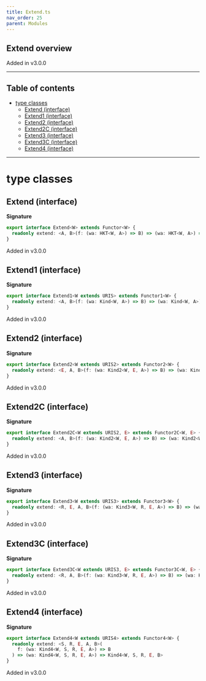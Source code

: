 ```yaml
---
title: Extend.ts
nav_order: 25
parent: Modules
---
```


## Extend overview

Added in v3.0.0

---

<h2 class="text-delta">Table of contents</h2>

- [type classes](#type-classes)
  - [Extend (interface)](#extend-interface)
  - [Extend1 (interface)](#extend1-interface)
  - [Extend2 (interface)](#extend2-interface)
  - [Extend2C (interface)](#extend2c-interface)
  - [Extend3 (interface)](#extend3-interface)
  - [Extend3C (interface)](#extend3c-interface)
  - [Extend4 (interface)](#extend4-interface)

---

# type classes

## Extend (interface)

**Signature**

```ts
export interface Extend<W> extends Functor<W> {
  readonly extend: <A, B>(f: (wa: HKT<W, A>) => B) => (wa: HKT<W, A>) => HKT<W, B>
}
```

Added in v3.0.0

## Extend1 (interface)

**Signature**

```ts
export interface Extend1<W extends URIS> extends Functor1<W> {
  readonly extend: <A, B>(f: (wa: Kind<W, A>) => B) => (wa: Kind<W, A>) => Kind<W, B>
}
```

Added in v3.0.0

## Extend2 (interface)

**Signature**

```ts
export interface Extend2<W extends URIS2> extends Functor2<W> {
  readonly extend: <E, A, B>(f: (wa: Kind2<W, E, A>) => B) => (wa: Kind2<W, E, A>) => Kind2<W, E, B>
}
```

Added in v3.0.0

## Extend2C (interface)

**Signature**

```ts
export interface Extend2C<W extends URIS2, E> extends Functor2C<W, E> {
  readonly extend: <A, B>(f: (wa: Kind2<W, E, A>) => B) => (wa: Kind2<W, E, A>) => Kind2<W, E, B>
}
```

Added in v3.0.0

## Extend3 (interface)

**Signature**

```ts
export interface Extend3<W extends URIS3> extends Functor3<W> {
  readonly extend: <R, E, A, B>(f: (wa: Kind3<W, R, E, A>) => B) => (wa: Kind3<W, R, E, A>) => Kind3<W, R, E, B>
}
```

Added in v3.0.0

## Extend3C (interface)

**Signature**

```ts
export interface Extend3C<W extends URIS3, E> extends Functor3C<W, E> {
  readonly extend: <R, A, B>(f: (wa: Kind3<W, R, E, A>) => B) => (wa: Kind3<W, R, E, A>) => Kind3<W, R, E, B>
}
```

Added in v3.0.0

## Extend4 (interface)

**Signature**

```ts
export interface Extend4<W extends URIS4> extends Functor4<W> {
  readonly extend: <S, R, E, A, B>(
    f: (wa: Kind4<W, S, R, E, A>) => B
  ) => (wa: Kind4<W, S, R, E, A>) => Kind4<W, S, R, E, B>
}
```

Added in v3.0.0
